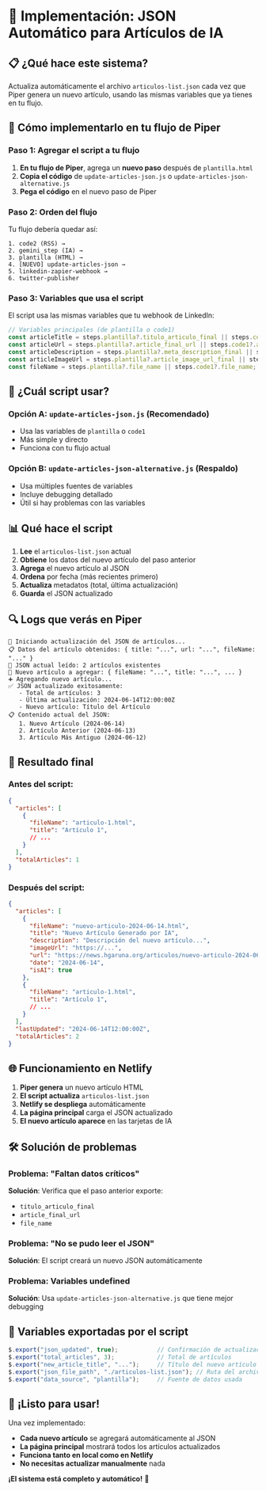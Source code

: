 # 🚀 Implementación: JSON Automático para Artículos de IA

## 📋 **¿Qué hace este sistema?**

Actualiza automáticamente el archivo `articulos-list.json` cada vez que Piper genera un nuevo artículo, usando las mismas variables que ya tienes en tu flujo.

## 🔧 **Cómo implementarlo en tu flujo de Piper**

### **Paso 1: Agregar el script a tu flujo**

1. **En tu flujo de Piper**, agrega un **nuevo paso** después de `plantilla.html`
2. **Copia el código** de `update-articles-json.js` o `update-articles-json-alternative.js`
3. **Pega el código** en el nuevo paso de Piper

### **Paso 2: Orden del flujo**

Tu flujo debería quedar así:
```
1. code2 (RSS) → 
2. gemini_step (IA) → 
3. plantilla (HTML) → 
4. [NUEVO] update-articles-json → 
5. linkedin-zapier-webhook → 
6. twitter-publisher
```

### **Paso 3: Variables que usa el script**

El script usa las mismas variables que tu webhook de LinkedIn:

```javascript
// Variables principales (de plantilla o code1)
const articleTitle = steps.plantilla?.titulo_articulo_final || steps.code1?.titulo_articulo_final;
const articleUrl = steps.plantilla?.article_final_url || steps.code1?.article_final_url;
const articleDescription = steps.plantilla?.meta_description_final || steps.code1?.meta_description_final;
const articleImageUrl = steps.plantilla?.article_image_url_final || steps.code1?.article_image_url_final;
const fileName = steps.plantilla?.file_name || steps.code1?.file_name;
```

## 🎯 **¿Cuál script usar?**

### **Opción A: `update-articles-json.js`** (Recomendado)
- Usa las variables de `plantilla` o `code1`
- Más simple y directo
- Funciona con tu flujo actual

### **Opción B: `update-articles-json-alternative.js`** (Respaldo)
- Usa múltiples fuentes de variables
- Incluye debugging detallado
- Útil si hay problemas con las variables

## 📊 **Qué hace el script**

1. **Lee** el `articulos-list.json` actual
2. **Obtiene** los datos del nuevo artículo del paso anterior
3. **Agrega** el nuevo artículo al JSON
4. **Ordena** por fecha (más recientes primero)
5. **Actualiza** metadatos (total, última actualización)
6. **Guarda** el JSON actualizado

## 🔍 **Logs que verás en Piper**

```
🔄 Iniciando actualización del JSON de artículos...
📋 Datos del artículo obtenidos: { title: "...", url: "...", fileName: "..." }
📄 JSON actual leído: 2 artículos existentes
📝 Nuevo artículo a agregar: { fileName: "...", title: "...", ... }
➕ Agregando nuevo artículo...
✅ JSON actualizado exitosamente:
   - Total de artículos: 3
   - Última actualización: 2024-06-14T12:00:00Z
   - Nuevo artículo: Título del Artículo
📋 Contenido actual del JSON:
   1. Nuevo Artículo (2024-06-14)
   2. Artículo Anterior (2024-06-13)
   3. Artículo Más Antiguo (2024-06-12)
```

## 🎯 **Resultado final**

### **Antes del script:**
```json
{
  "articles": [
    {
      "fileName": "articulo-1.html",
      "title": "Artículo 1",
      // ...
    }
  ],
  "totalArticles": 1
}
```

### **Después del script:**
```json
{
  "articles": [
    {
      "fileName": "nuevo-articulo-2024-06-14.html",
      "title": "Nuevo Artículo Generado por IA",
      "description": "Descripción del nuevo artículo...",
      "imageUrl": "https://...",
      "url": "https://news.hgaruna.org/articulos/nuevo-articulo-2024-06-14.html",
      "date": "2024-06-14",
      "isAI": true
    },
    {
      "fileName": "articulo-1.html",
      "title": "Artículo 1",
      // ...
    }
  ],
  "lastUpdated": "2024-06-14T12:00:00Z",
  "totalArticles": 2
}
```

## 🌐 **Funcionamiento en Netlify**

1. **Piper genera** un nuevo artículo HTML
2. **El script actualiza** `articulos-list.json`
3. **Netlify se despliega** automáticamente
4. **La página principal** carga el JSON actualizado
5. **El nuevo artículo aparece** en las tarjetas de IA

## 🛠️ **Solución de problemas**

### **Problema: "Faltan datos críticos"**
**Solución**: Verifica que el paso anterior exporte:
- `titulo_articulo_final`
- `article_final_url`
- `file_name`

### **Problema: "No se pudo leer el JSON"**
**Solución**: El script creará un nuevo JSON automáticamente

### **Problema: Variables undefined**
**Solución**: Usa `update-articles-json-alternative.js` que tiene mejor debugging

## 📝 **Variables exportadas por el script**

```javascript
$.export("json_updated", true);           // Confirmación de actualización
$.export("total_articles", 3);            // Total de artículos
$.export("new_article_title", "...");     // Título del nuevo artículo
$.export("json_file_path", "./articulos-list.json"); // Ruta del archivo
$.export("data_source", "plantilla");     // Fuente de datos usada
```

## 🎉 **¡Listo para usar!**

Una vez implementado:
- **Cada nuevo artículo** se agregará automáticamente al JSON
- **La página principal** mostrará todos los artículos actualizados
- **Funciona tanto en local como en Netlify**
- **No necesitas actualizar manualmente** nada

**¡El sistema está completo y automático!** 🚀 